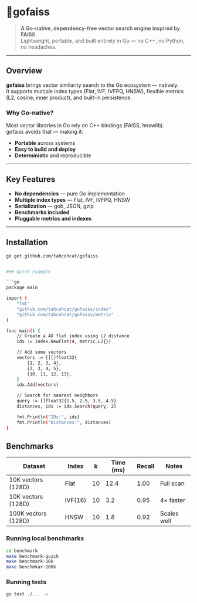 # 🧠gofaiss

> **A Go-native, dependency-free vector search engine inspired by FAISS.**  
> Lightweight, portable, and built entirely in Go — no C++, no Python, no headaches.

---

##  Overview

**gofaiss** brings vector similarity search to the Go ecosystem — natively.  
It supports multiple index types (Flat, IVF, IVFPQ, HNSW), flexible metrics (L2, cosine, inner product), and built-in persistence.

### Why Go-native?

Most vector libraries in Go rely on C++ bindings (FAISS, hnswlib).  
gofaiss avoids that — making it:
- **Portable** across systems
- **Easy to build and deploy**
- **Deterministic** and reproducible

---

## Key Features

- **No dependencies** — pure Go implementation
- **Multiple index types** — Flat, IVF, IVFPQ, HNSW
- **Serialization** — gob, JSON, gzip
- **Benchmarks included**
- **Pluggable metrics and indexes**

---

## Installation

```bash
go get github.com/tahcohcat/gofaiss


### Quick Example

```go
package main

import (
    "fmt"
    "github.com/tahcohcat/gofaiss/index"
    "github.com/tahcohcat/gofaiss/metric"
)

func main() {
    // Create a 4D flat index using L2 distance
    idx := index.NewFlat(4, metric.L2{})

    // Add some vectors
    vectors := [][]float32{
        {1, 2, 3, 4},
        {2, 3, 4, 5},
        {10, 11, 12, 13},
    }
    idx.Add(vectors)

    // Search for nearest neighbors
    query := []float32{1.5, 2.5, 3.5, 4.5}
    distances, ids := idx.Search(query, 2)

    fmt.Println("IDs:", ids)
    fmt.Println("Distances:", distances)
}
```

## Benchmarks

| Dataset             | Index   | k  | Time (ms) | Recall | Notes       |
| ------------------- | ------- | -- | --------- | ------ | ----------- |
| 10K vectors (128D)  | Flat    | 10 | 12.4      | 1.00   | Full scan   |
| 10K vectors (128D)  | IVF(16) | 10 | 3.2       | 0.95   | 4× faster   |
| 100K vectors (128D) | HNSW    | 10 | 1.8       | 0.92   | Scales well |

### Running local benchmarks

```bash
cd benchmark
make benchmark-quick
make benchmark-10k
make benchmkar-100k
```

### Running tests

```bash
go test ./... -v
```